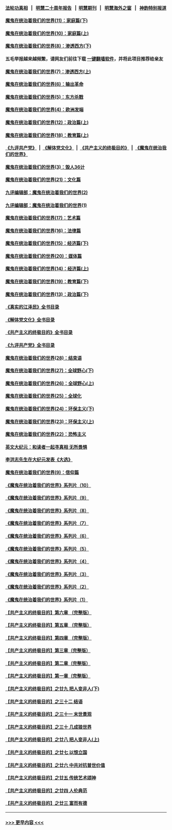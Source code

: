 #### [法轮功真相](https://github.com/gfw-breaker/truth/blob/master/README.md?t=0) &nbsp;&nbsp;|&nbsp;&nbsp; [明慧二十周年报告](https://github.com/gfw-breaker/mh-reports/blob/master/README.md?t=0) &nbsp;&nbsp;|&nbsp;&nbsp;[明慧期刊](https://github.com/gfw-breaker/mh-qikan) &nbsp;&nbsp;|&nbsp;&nbsp; [明慧海外之窗](https://github.com/gfw-breaker/mh-news/blob/master/README.md?t=0) &nbsp;&nbsp;|&nbsp;&nbsp; [神韵特别报道](https://github.com/gfw-breaker/mh-news/blob/master/shenyun.md?t=0)
#### [魔鬼在统治着我们的世界(11)：家庭篇(下)](../pages/nsc422/n10440961.md?t=01111543) 
#### [魔鬼在统治着我们的世界(10)：家庭篇(上)](../pages/nsc422/n10435448.md?t=01111543) 
#### [魔鬼在统治着我们的世界(8)：渗透西方(下)](../pages/nsc422/n10429603.md?t=01111543) 
#### 五毛举报越来越频繁，请网友们前往下载 [一键翻墙软件](https://github.com/gfw-breaker/ssr-accounts)，并将此项目推荐给亲友
#### [魔鬼在统治着我们的世界(7)：渗透西方(上)](../pages/nsc422/n10426013.md?t=01111543) 
#### [魔鬼在统治着我们的世界(6)：输出革命](../pages/nsc422/n10421536.md?t=01111543) 
#### [魔鬼在统治着我们的世界(5)：东方杀戮](../pages/nsc422/n10417707.md?t=01111543) 
#### [魔鬼在统治着我们的世界(4)：欧洲发端](../pages/nsc422/n10414890.md?t=01111543) 
#### [魔鬼在统治着我们的世界(12)：政治篇(上)](../pages/nsc422/n10444576.md?t=01111543) 
#### [魔鬼在统治着我们的世界(18)：教育篇(上)](../pages/nsc422/n10526970.md?t=01111543) 
#### [《九评共产党》](https://github.com/begood0513/9ping.md/blob/master/README.md) &nbsp;|&nbsp; [《解体党文化》](../../../../jtdwh.md/blob/master/README.md)  &nbsp;|&nbsp; [《共产主义的终极目的》](../../../../gczydzjmd.md/blob/master/README.md) &nbsp;|&nbsp; [《魔鬼在统治我们的世界》](../../../../mgztzwmdsj.md/blob/master/README.md) 
#### [魔鬼在统治着我们的世界(3)：毁人36计](../pages/nsc422/n10411583.md?t=01111543) 
#### [魔鬼在统治着我们的世界(21)：文化篇](../pages/nsc422/n10597706.md?t=01111543) 
#### [九评编辑部：魔鬼在统治着我们的世界(2)](../pages/nsc422/n10410036.md?t=01111543) 
#### [九评编辑部：魔鬼在统治着我们的世界(1)](../pages/nsc422/n10406825.md?t=01111543) 
#### [魔鬼在统治着我们的世界(17)：艺术篇](../pages/nsc422/n10499093.md?t=01111543) 
#### [魔鬼在统治着我们的世界(16)：法律篇](../pages/nsc422/n10485969.md?t=01111543) 
#### [魔鬼在统治着我们的世界(15)：经济篇(下)](../pages/nsc422/n10469975.md?t=01111543) 
#### [魔鬼在统治着我们的世界(20)：媒体篇](../pages/nsc422/n10586579.md?t=01111543) 
#### [魔鬼在统治着我们的世界(14)：经济篇(上)](../pages/nsc422/n10457370.md?t=01111543) 
#### [魔鬼在统治着我们的世界(19)：教育篇(下)](../pages/nsc422/n10564808.md?t=01111543) 
#### [魔鬼在统治着我们的世界(13)：政治篇(下)](../pages/nsc422/n10448270.md?t=01111543) 
#### [《真实的江泽民》全书目录](../pages/nsc422/n13721399.md?t=01111543) 
#### [《解体党文化》全书目录](../pages/nsc422/n13721157.md?t=01111543) 
#### [《共产主义的终极目的》全书目录](../pages/nsc422/n13721048.md?t=01111543) 
#### [《九评共产党》全书目录](../pages/nsc422/n13708085.md?t=01111543) 
#### [魔鬼在统治着我们的世界(28)：结束语](../pages/nsc422/n10936246.md?t=01111543) 
#### [魔鬼在统治着我们的世界(27)：全球野心(下)](../pages/nsc422/n10928319.md?t=01111543) 
#### [魔鬼在统治着我们的世界(26)：全球野心(上)](../pages/nsc422/n10900318.md?t=01111543) 
#### [魔鬼在统治着我们的世界(25)：全球化](../pages/nsc422/n10788205.md?t=01111543) 
#### [魔鬼在统治着我们的世界(24)：环保主义(下)](../pages/nsc422/n10695307.md?t=01111543) 
#### [魔鬼在统治着我们的世界(23)：环保主义(上)](../pages/nsc422/n10688613.md?t=01111543) 
#### [魔鬼在统治着我们的世界(22)：恐怖主义](../pages/nsc422/n10614727.md?t=01111543) 
#### [英文大纪元：和读者一起寻真相 无所畏惧](../pages/nsc422/n12542027.md?t=01111543) 
#### [李洪志先生在大纪元发表《大选》](../pages/nsc422/n12534746.md?t=01111543) 
#### [魔鬼在统治着我们的世界(9)：信仰篇](../pages/nsc422/n10432159.md?t=01111543) 
#### [《魔鬼在统治着我们的世界》系列片（10）](../pages/nsc422/n12292670.md?t=01111543) 
#### [《魔鬼在统治着我们的世界》系列片（9）](../pages/nsc422/n12290859.md?t=01111543) 
#### [《魔鬼在统治着我们的世界》系列片（8）](../pages/nsc422/n12287445.md?t=01111543) 
#### [《魔鬼在统治着我们的世界》系列片（7）](../pages/nsc422/n12283425.md?t=01111543) 
#### [《魔鬼在统治着我们的世界》系列片（6）](../pages/nsc422/n12282314.md?t=01111543) 
#### [《魔鬼在统治着我们的世界》系列片（5）](../pages/nsc422/n12281419.md?t=01111543) 
#### [《魔鬼在统治着我们的世界》系列片（4）](../pages/nsc422/n12274024.md?t=01111543) 
#### [《魔鬼在统治着我们的世界》系列片（3）](../pages/nsc422/n12271322.md?t=01111543) 
#### [《魔鬼在统治着我们的世界》系列片（2）](../pages/nsc422/n12269049.md?t=01111543) 
#### [《魔鬼在统治着我们的世界》系列片（1）](../pages/nsc422/n12267575.md?t=01111543) 
#### [【共产主义的终极目的】第六章 （完整版）](../pages/nsc422/n11428913.md?t=01111543) 
#### [【共产主义的终极目的】第五章 （完整版）](../pages/nsc422/n11428912.md?t=01111543) 
#### [【共产主义的终极目的】第四章 （完整版）](../pages/nsc422/n11428907.md?t=01111543) 
#### [【共产主义的终极目的】第三章（完整版）](../pages/nsc422/n11428848.md?t=01111543) 
#### [【共产主义的终极目的】第二章（完整版）](../pages/nsc422/n11428831.md?t=01111543) 
#### [【共产主义的终极目的】第一章（完整版）](../pages/nsc422/n11417651.md?t=01111543) 
#### [【共产主义的终极目的】之廿九 把人变非人(下)](../pages/nsc422/n11344140.md?t=01111543) 
#### [【共产主义的终极目的】之三十二 结语](../pages/nsc422/n11360535.md?t=01111543) 
#### [【共产主义的终极目的】之三十一 末世景观](../pages/nsc422/n11351129.md?t=01111543) 
#### [【共产主义的终极目的】之三十 几成狼世界](../pages/nsc422/n11348280.md?t=01111543) 
#### [【共产主义的终极目的】之廿八 把人变非人(上)](../pages/nsc422/n11340492.md?t=01111543) 
#### [【共产主义的终极目的】之廿七 以恨立国](../pages/nsc422/n11336944.md?t=01111543) 
#### [【共产主义的终极目的】之廿六 中共对抗普世价值](../pages/nsc422/n11324785.md?t=01111543) 
#### [【共产主义的终极目的】之廿五 传统艺术颂神](../pages/nsc422/n11296396.md?t=01111543) 
#### [【共产主义的终极目的】之廿四 人伦典范](../pages/nsc422/n11296397.md?t=01111543) 
#### [【共产主义的终极目的】之廿三 富而有德](../pages/nsc422/n11283598.md?t=01111543) 

----
#### [ >>> 更早内容 <<< ](../indexes/nsc422-earlier.md)
